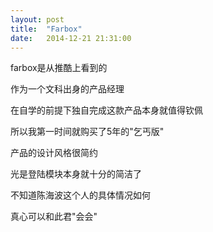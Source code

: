 ```yaml
---
layout: post
title:  "Farbox"
date:   2014-12-21 21:31:00
---
```

farbox是从推酷上看到的

作为一个文科出身的产品经理

在自学的前提下独自完成这款产品本身就值得钦佩

所以我第一时间就购买了5年的"乞丐版"

产品的设计风格很简约

光是登陆模块本身就十分的简洁了

不知道陈海波这个人的具体情况如何

真心可以和此君"会会"